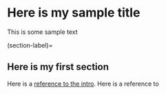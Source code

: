 # Here is my sample title

This is some sample text

(section-label)=
## Here is my first section

Here is a [reference to the intro](intro.md). Here is a reference to [](section-label)